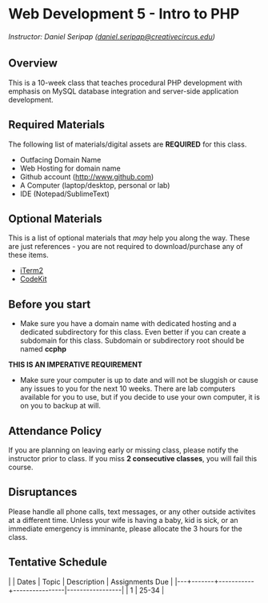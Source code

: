 # Web Development 5 - Intro to PHP
###### Instructor: Daniel Seripap (daniel.seripap@creativecircus.edu)

## Overview

This is a 10-week class that teaches procedural PHP development with emphasis on MySQL database integration and server-side application development.

## Required Materials

The following list of materials/digital assets are **REQUIRED** for this class.

+ Outfacing Domain Name
+ Web Hosting for domain name
+ Github account (http://www.github.com)
+ A Computer (laptop/desktop, personal or lab)
+ IDE (Notepad/SublimeText)

## Optional Materials

This is a list of optional materials that *may* help you along the way. These are just references - you are not required to download/purchase any of these items.

+ [iTerm2](http://www.iterm2.com)
+ [CodeKit](incident57.com/codekit/‎)

## Before you start

+ Make sure you have a domain name with dedicated hosting and a dedicated subdirectory for this class. Even better if you can create a subdomain for this class. Subdomain or subdirectory root should be named **ccphp**

**THIS IS AN IMPERATIVE REQUIREMENT**

+ Make sure your computer is up to date and will not be sluggish or cause any issues to you for the next 10 weeks. There are lab computers available for you to use, but if you decide to use your own computer, it is on you to backup at will.

## Attendance Policy

If you are planning on leaving early or missing class, please notify the instructor prior to class. If you miss **2 consecutive classes**, you will fail this course.

## Disruptances

Please handle all phone calls, text messages, or any other outside activites at a different time. Unless your wife is having a baby, kid is sick, or an immediate emergency is imminante, please allocate the 3 hours for the class.

## Tentative Schedule

|   | Dates | Topic     | Description    | Assignments Due |
|---+-------+-----------+----------------|-----------------|
| 1 | 25-34 |
